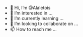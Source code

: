 - 👋 Hi, I’m @Alaletois
- 👀 I’m interested in ...
- 🌱 I’m currently learning ...
- 💞️ I’m looking to collaborate on ...
- 📫 How to reach me ...

<!---
Alaletois/Alaletois is a ✨ special ✨ repository because its `README.md` (this file) appears on your GitHub profile.
You can click the Preview link to take a look at your changes.
--->
